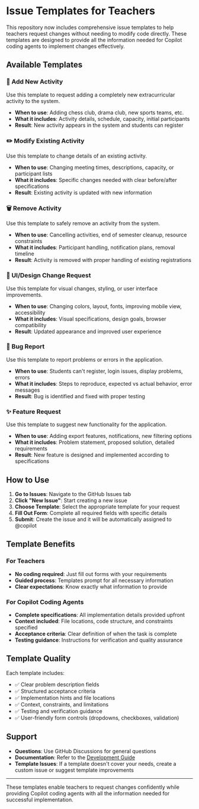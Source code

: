 # Issue Templates for Teachers

This repository now includes comprehensive issue templates to help teachers request changes without needing to modify code directly. These templates are designed to provide all the information needed for Copilot coding agents to implement changes effectively.

## Available Templates

### 🎯 Add New Activity
Use this template to request adding a completely new extracurricular activity to the system.
- **When to use**: Adding chess club, drama club, new sports teams, etc.
- **What it includes**: Activity details, schedule, capacity, initial participants
- **Result**: New activity appears in the system and students can register

### ✏️ Modify Existing Activity  
Use this template to change details of an existing activity.
- **When to use**: Changing meeting times, descriptions, capacity, or participant lists
- **What it includes**: Specific changes needed with clear before/after specifications
- **Result**: Existing activity is updated with new information

### 🗑️ Remove Activity
Use this template to safely remove an activity from the system.
- **When to use**: Cancelling activities, end of semester cleanup, resource constraints
- **What it includes**: Participant handling, notification plans, removal timeline
- **Result**: Activity is removed with proper handling of existing registrations

### 🎨 UI/Design Change Request
Use this template for visual changes, styling, or user interface improvements.
- **When to use**: Changing colors, layout, fonts, improving mobile view, accessibility
- **What it includes**: Visual specifications, design goals, browser compatibility
- **Result**: Updated appearance and improved user experience

### 🐛 Bug Report
Use this template to report problems or errors in the application.
- **When to use**: Students can't register, login issues, display problems, errors
- **What it includes**: Steps to reproduce, expected vs actual behavior, error messages
- **Result**: Bug is identified and fixed with proper testing

### ✨ Feature Request
Use this template to suggest new functionality for the application.
- **When to use**: Adding export features, notifications, new filtering options
- **What it includes**: Problem statement, proposed solution, detailed requirements
- **Result**: New feature is designed and implemented according to specifications

## How to Use

1. **Go to Issues**: Navigate to the GitHub Issues tab
2. **Click "New Issue"**: Start creating a new issue
3. **Choose Template**: Select the appropriate template for your request
4. **Fill Out Form**: Complete all required fields with specific details
5. **Submit**: Create the issue and it will be automatically assigned to @copilot

## Template Benefits

### For Teachers
- **No coding required**: Just fill out forms with your requirements
- **Guided process**: Templates prompt for all necessary information
- **Clear expectations**: Know exactly what information to provide

### For Copilot Coding Agents
- **Complete specifications**: All implementation details provided upfront
- **Context included**: File locations, code structure, and constraints specified
- **Acceptance criteria**: Clear definition of when the task is complete
- **Testing guidance**: Instructions for verification and quality assurance

## Template Quality

Each template includes:
- ✅ Clear problem description fields
- ✅ Structured acceptance criteria  
- ✅ Implementation hints and file locations
- ✅ Context, constraints, and limitations
- ✅ Testing and verification guidance
- ✅ User-friendly form controls (dropdowns, checkboxes, validation)

## Support

- **Questions**: Use GitHub Discussions for general questions
- **Documentation**: Refer to the [Development Guide](../docs/how-to-develop.md)
- **Template Issues**: If a template doesn't cover your needs, create a custom issue or suggest template improvements

---

These templates enable teachers to request changes confidently while providing Copilot coding agents with all the information needed for successful implementation.